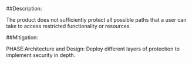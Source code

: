 ##Description:

The product does not sufficiently protect all possible paths that a user can take to access restricted functionality or resources.



##Mitigation:


PHASE:Architecture and Design:
Deploy different layers of protection to implement security in depth.

